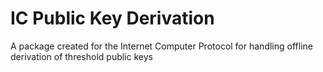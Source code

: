 # IC Public Key Derivation

A package created for the Internet Computer Protocol for handling offline derivation of threshold public keys

